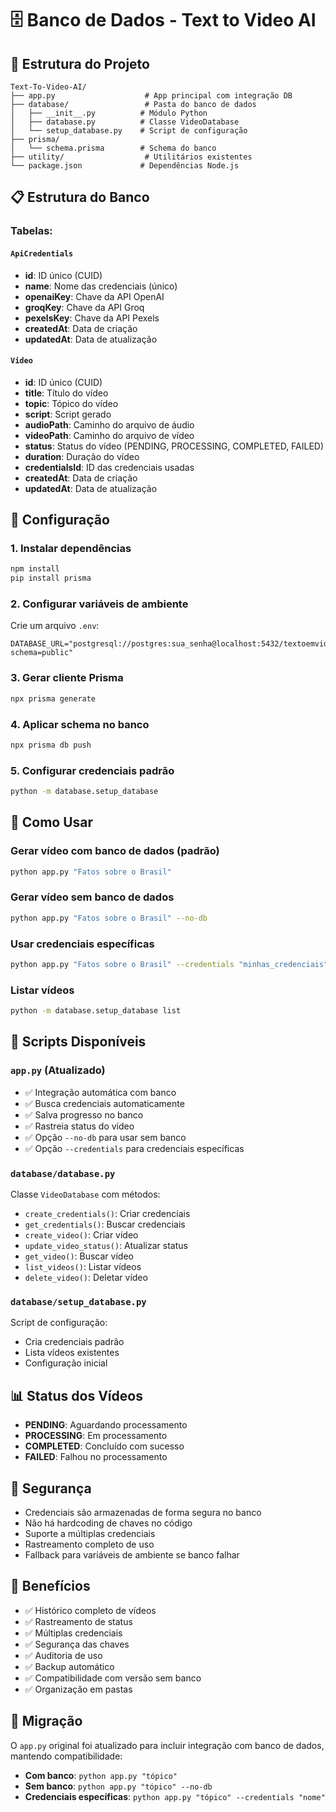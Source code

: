 # 🗄️ Banco de Dados - Text to Video AI

## 📁 Estrutura do Projeto

```
Text-To-Video-AI/
├── app.py                    # App principal com integração DB
├── database/                 # Pasta do banco de dados
│   ├── __init__.py          # Módulo Python
│   ├── database.py          # Classe VideoDatabase
│   └── setup_database.py    # Script de configuração
├── prisma/
│   └── schema.prisma        # Schema do banco
├── utility/                  # Utilitários existentes
└── package.json             # Dependências Node.js
```

## 📋 Estrutura do Banco

### Tabelas:

#### `ApiCredentials`
- **id**: ID único (CUID)
- **name**: Nome das credenciais (único)
- **openaiKey**: Chave da API OpenAI
- **groqKey**: Chave da API Groq
- **pexelsKey**: Chave da API Pexels
- **createdAt**: Data de criação
- **updatedAt**: Data de atualização

#### `Video`
- **id**: ID único (CUID)
- **title**: Título do vídeo
- **topic**: Tópico do vídeo
- **script**: Script gerado
- **audioPath**: Caminho do arquivo de áudio
- **videoPath**: Caminho do arquivo de vídeo
- **status**: Status do vídeo (PENDING, PROCESSING, COMPLETED, FAILED)
- **duration**: Duração do vídeo
- **credentialsId**: ID das credenciais usadas
- **createdAt**: Data de criação
- **updatedAt**: Data de atualização

## 🚀 Configuração

### 1. Instalar dependências
```bash
npm install
pip install prisma
```

### 2. Configurar variáveis de ambiente
Crie um arquivo `.env`:
```env
DATABASE_URL="postgresql://postgres:sua_senha@localhost:5432/textoemvideos?schema=public"
```

### 3. Gerar cliente Prisma
```bash
npx prisma generate
```

### 4. Aplicar schema no banco
```bash
npx prisma db push
```

### 5. Configurar credenciais padrão
```bash
python -m database.setup_database
```

## 📖 Como Usar

### Gerar vídeo com banco de dados (padrão)
```bash
python app.py "Fatos sobre o Brasil"
```

### Gerar vídeo sem banco de dados
```bash
python app.py "Fatos sobre o Brasil" --no-db
```

### Usar credenciais específicas
```bash
python app.py "Fatos sobre o Brasil" --credentials "minhas_credenciais"
```

### Listar vídeos
```bash
python -m database.setup_database list
```

## 🔧 Scripts Disponíveis

### `app.py` (Atualizado)
- ✅ Integração automática com banco
- ✅ Busca credenciais automaticamente
- ✅ Salva progresso no banco
- ✅ Rastreia status do vídeo
- ✅ Opção `--no-db` para usar sem banco
- ✅ Opção `--credentials` para credenciais específicas

### `database/database.py`
Classe `VideoDatabase` com métodos:
- `create_credentials()`: Criar credenciais
- `get_credentials()`: Buscar credenciais
- `create_video()`: Criar vídeo
- `update_video_status()`: Atualizar status
- `get_video()`: Buscar vídeo
- `list_videos()`: Listar vídeos
- `delete_video()`: Deletar vídeo

### `database/setup_database.py`
Script de configuração:
- Cria credenciais padrão
- Lista vídeos existentes
- Configuração inicial

## 📊 Status dos Vídeos

- **PENDING**: Aguardando processamento
- **PROCESSING**: Em processamento
- **COMPLETED**: Concluído com sucesso
- **FAILED**: Falhou no processamento

## 🔐 Segurança

- Credenciais são armazenadas de forma segura no banco
- Não há hardcoding de chaves no código
- Suporte a múltiplas credenciais
- Rastreamento completo de uso
- Fallback para variáveis de ambiente se banco falhar

## 🎯 Benefícios

- ✅ Histórico completo de vídeos
- ✅ Rastreamento de status
- ✅ Múltiplas credenciais
- ✅ Segurança das chaves
- ✅ Auditoria de uso
- ✅ Backup automático
- ✅ Compatibilidade com versão sem banco
- ✅ Organização em pastas

## 🔄 Migração

O `app.py` original foi atualizado para incluir integração com banco de dados, mantendo compatibilidade:

- **Com banco**: `python app.py "tópico"`
- **Sem banco**: `python app.py "tópico" --no-db`
- **Credenciais específicas**: `python app.py "tópico" --credentials "nome"` 
